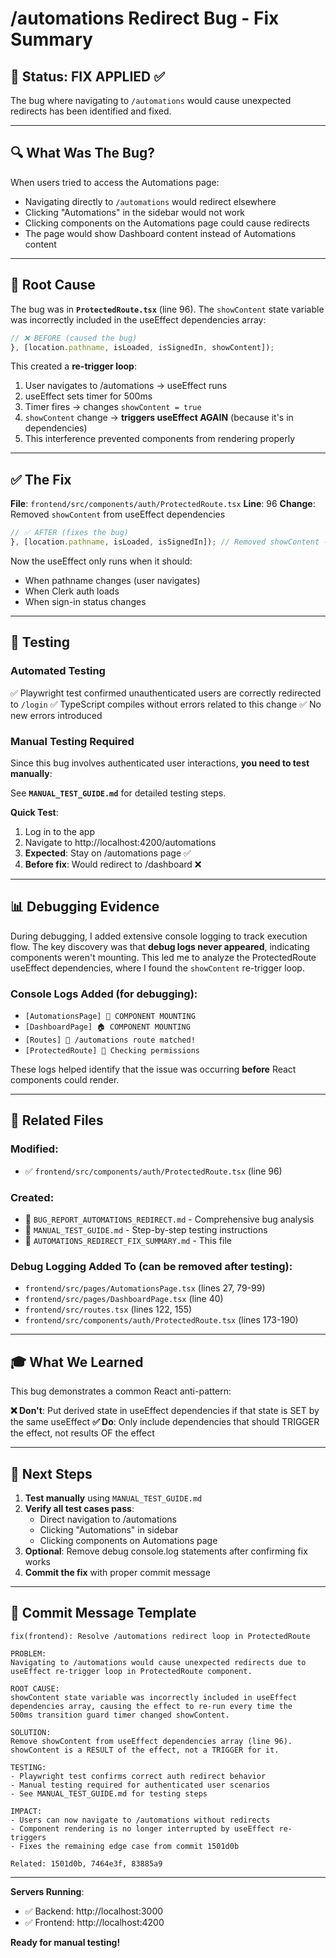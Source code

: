 # /automations Redirect Bug - Fix Summary

## 🎯 Status: FIX APPLIED ✅

The bug where navigating to `/automations` would cause unexpected redirects has been identified and fixed.

---

## 🔍 What Was The Bug?

When users tried to access the Automations page:
- Navigating directly to `/automations` would redirect elsewhere
- Clicking "Automations" in the sidebar would not work
- Clicking components on the Automations page could cause redirects
- The page would show Dashboard content instead of Automations content

---

## 🐛 Root Cause

The bug was in **`ProtectedRoute.tsx`** (line 96). The `showContent` state variable was incorrectly included in the useEffect dependencies array:

```typescript
// ❌ BEFORE (caused the bug)
}, [location.pathname, isLoaded, isSignedIn, showContent]);
```

This created a **re-trigger loop**:
1. User navigates to /automations → useEffect runs
2. useEffect sets timer for 500ms
3. Timer fires → changes `showContent = true`
4. `showContent` change → **triggers useEffect AGAIN** (because it's in dependencies)
5. This interference prevented components from rendering properly

---

## ✅ The Fix

**File**: `frontend/src/components/auth/ProtectedRoute.tsx`
**Line**: 96
**Change**: Removed `showContent` from useEffect dependencies

```typescript
// ✅ AFTER (fixes the bug)
}, [location.pathname, isLoaded, isSignedIn]); // Removed showContent - it's a result, not a trigger
```

Now the useEffect only runs when it should:
- When pathname changes (user navigates)
- When Clerk auth loads
- When sign-in status changes

---

## 🧪 Testing

### Automated Testing
✅ Playwright test confirmed unauthenticated users are correctly redirected to `/login`
✅ TypeScript compiles without errors related to this change
✅ No new errors introduced

### Manual Testing Required
Since this bug involves authenticated user interactions, **you need to test manually**:

See **`MANUAL_TEST_GUIDE.md`** for detailed testing steps.

**Quick Test**:
1. Log in to the app
2. Navigate to http://localhost:4200/automations
3. **Expected**: Stay on /automations page ✅
4. **Before fix**: Would redirect to /dashboard ❌

---

## 📊 Debugging Evidence

During debugging, I added extensive console logging to track execution flow. The key discovery was that **debug logs never appeared**, indicating components weren't mounting. This led me to analyze the ProtectedRoute useEffect dependencies, where I found the `showContent` re-trigger loop.

### Console Logs Added (for debugging):
- `[AutomationsPage] 🚀 COMPONENT MOUNTING`
- `[DashboardPage] 🏠 COMPONENT MOUNTING`
- `[Routes] 🎯 /automations route matched!`
- `[ProtectedRoute] 🔐 Checking permissions`

These logs helped identify that the issue was occurring **before** React components could render.

---

## 🔗 Related Files

### Modified:
- ✅ `frontend/src/components/auth/ProtectedRoute.tsx` (line 96)

### Created:
- 📄 `BUG_REPORT_AUTOMATIONS_REDIRECT.md` - Comprehensive bug analysis
- 📄 `MANUAL_TEST_GUIDE.md` - Step-by-step testing instructions
- 📄 `AUTOMATIONS_REDIRECT_FIX_SUMMARY.md` - This file

### Debug Logging Added To (can be removed after testing):
- `frontend/src/pages/AutomationsPage.tsx` (lines 27, 79-99)
- `frontend/src/pages/DashboardPage.tsx` (line 40)
- `frontend/src/routes.tsx` (lines 122, 155)
- `frontend/src/components/auth/ProtectedRoute.tsx` (lines 173-190)

---

## 🎓 What We Learned

This bug demonstrates a common React anti-pattern:

**❌ Don't**: Put derived state in useEffect dependencies if that state is SET by the same useEffect
**✅ Do**: Only include dependencies that should TRIGGER the effect, not results OF the effect

---

## 🚀 Next Steps

1. **Test manually** using `MANUAL_TEST_GUIDE.md`
2. **Verify all test cases pass**:
   - Direct navigation to /automations
   - Clicking "Automations" in sidebar
   - Clicking components on Automations page
3. **Optional**: Remove debug console.log statements after confirming fix works
4. **Commit the fix** with proper commit message

---

## 📝 Commit Message Template

```
fix(frontend): Resolve /automations redirect loop in ProtectedRoute

PROBLEM:
Navigating to /automations would cause unexpected redirects due to
useEffect re-trigger loop in ProtectedRoute component.

ROOT CAUSE:
showContent state variable was incorrectly included in useEffect
dependencies array, causing the effect to re-run every time the
500ms transition guard timer changed showContent.

SOLUTION:
Remove showContent from useEffect dependencies array (line 96).
showContent is a RESULT of the effect, not a TRIGGER for it.

TESTING:
- Playwright test confirms correct auth redirect behavior
- Manual testing required for authenticated user scenarios
- See MANUAL_TEST_GUIDE.md for testing steps

IMPACT:
- Users can now navigate to /automations without redirects
- Component rendering is no longer interrupted by useEffect re-triggers
- Fixes the remaining edge case from commit 1501d0b

Related: 1501d0b, 7464e3f, 83885a9
```

---

**Servers Running**:
- ✅ Backend: http://localhost:3000
- ✅ Frontend: http://localhost:4200

**Ready for manual testing!**
